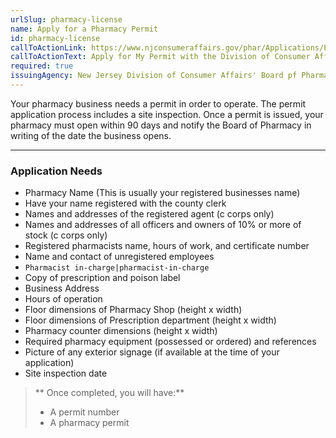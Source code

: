 ```yaml
---
urlSlug: pharmacy-license
name: Apply for a Pharmacy Permit
id: pharmacy-license
callToActionLink: https://www.njconsumeraffairs.gov/phar/Applications/Pharmacy-Permit-Application.pdf
callToActionText: Apply for My Permit with the Division of Consumer Affairs
required: true
issuingAgency: New Jersey Division of Consumer Affairs' Board pf Pharmacy
---
```

Your pharmacy business needs a permit in order to operate. The permit application process includes a site inspection. Once a permit is issued, your pharmacy must open within 90 days and notify the Board of Pharmacy in writing of the date the business opens.

---
### Application Needs

* Pharmacy Name (This is usually your registered businesses name)
* Have your name registered with the county clerk
* Names and addresses of the registered agent (c corps only)
* Names and addresses of all officers and owners of 10% or more of stock (c corps only)
* Registered pharmacists name, hours of work, and certificate number
* Name and contact of unregistered employees
* `Pharmacist in-charge|pharmacist-in-charge`
* Copy of prescription and poison label
* Business Address
* Hours of operation
* Floor dimensions of Pharmacy Shop (height x width)
* Floor dimensions of Prescription department (height x width)
* Pharmacy counter dimensions (height x width)
* Required pharmacy equipment (possessed or ordered) and references
* Picture of any exterior signage (if available at the time of your application)
* Site inspection date

>** Once completed, you will have:**
>
>* A permit number
>* A pharmacy permit